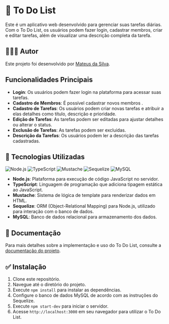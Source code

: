# 📝 To Do List

Este é um aplicativo web desenvolvido para gerenciar suas tarefas diárias. Com o To Do List, os usuários podem fazer login, cadastrar membros, criar e editar tarefas, além de visualizar uma descrição completa da tarefa.

## 👨🏽‍💻 Autor

Este projeto foi desenvolvido por [Mateus da Silva]([https://github.com/seu-usuario](https://github.com/Mateus003)).

## Funcionalidades Principais

- **Login**: Os usuários podem fazer login na plataforma para acessar suas tarefas.
- **Cadastro de Membros**: É possível cadastrar novos membros .
- **Cadastro de Tarefas**: Os usuários podem criar novas tarefas e atribuir a elas detalhes como título, descrição e prioridade.
- **Edição de Tarefas**: As tarefas podem ser editadas para ajustar detalhes ou alterar o status.
-  **Exclusão de Tarefas**: As tarefas podem ser excluidas.
- **Descrição da Tarefas**: Os usuários podem ler a descrição das tarefas cadastradas.

## 🎯 Tecnologias Utilizadas

![Node.js](https://img.shields.io/badge/node.js-6DA55F?style=for-the-badge&logo=node.js&logoColor=white) ![TypeScript](https://img.shields.io/badge/typescript-%23007ACC.svg?style=for-the-badge&logo=typescript&logoColor=white) ![Mustache](https://img.shields.io/badge/mustache-%23F05032.svg?style=for-the-badge&logo=mustache&logoColor=white) ![Sequelize](https://img.shields.io/badge/sequelize-%23121011.svg?style=for-the-badge&logo=sequelize&logoColor=#52B0E7) ![MySQL](https://img.shields.io/badge/mysql-%2300f.svg?style=for-the-badge&logo=mysql&logoColor=white)

- **Node.js**: Plataforma para execução de código JavaScript no servidor.
- **TypeScript**: Linguagem de programação que adiciona tipagem estática ao JavaScript.
- **Mustache**: Sistema de lógica de template para renderizar dados em HTML.
- **Sequelize**: ORM (Object-Relational Mapping) para Node.js, utilizado para interação com o banco de dados.
- **MySQL**: Banco de dados relacional para armazenamento dos dados.

## 📄 Documentação

Para mais detalhes sobre a implementação e uso do To Do List, consulte a [documentação do projeto](https://docs.google.com/document/d/1pFfj2aOjOoxqw2ybic9zqkv00HoFkG7nvAFxflN9TTY/edit?usp=sharing).

## ✅ Instalação

1. Clone este repositório.
2. Navegue até o diretório do projeto.
3. Execute `npm install` para instalar as dependências.
4. Configure o banco de dados MySQL de acordo com as instruções do Sequelize.
5. Execute `npm start-dev` para iniciar o servidor.
6. Acesse `http://localhost:3000` em seu navegador para utilizar o To Do List.

